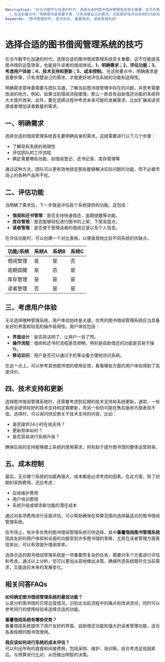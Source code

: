 ```yaml
---
description: "在当今数字化加速的时代，选择合适的图书借阅管理系统至关重要，这不仅能提高图书馆的运营效率，也能提升读者的借阅体验。**1、明确需求；2、评估功能；3、考虑用户体验；4、技术支持和更新；5、成本控制。**\
  \ 在这些要点中，明确需求是首要步骤，只有清楚自己的需求，才能更好地评估系统的功能和适用性。"
keywords: "图书管理软件, 借书系统, 番薯借阅, 读者管理系统"
---
```

# 选择合适的图书借阅管理系统的技巧

在当今数字化加速的时代，选择合适的图书借阅管理系统至关重要，这不仅能提高图书馆的运营效率，也能提升读者的借阅体验。**1、明确需求；2、评估功能；3、考虑用户体验；4、技术支持和更新；5、成本控制。** 在这些要点中，明确需求是首要步骤，只有清楚自己的需求，才能更好地评估系统的功能和适用性。

明确需求意味着需要与团队沟通，了解当前图书馆管理中存在的问题，并思考需要改进的地方。例如，如果当前借阅流程缓慢，那么一款具有自助借还功能的系统将大大提升效率。此外，要在选择过程中考虑未来可能的发展需求，比如扩展阅读资源或者增加读者数量的需求。

## 一、明确需求

选择合适的借阅管理系统首先要明确自身的需求。这就需要进行以下几个步骤：

- 了解现有系统的局限性
- 评估团队的工作流程
- 确定需要哪些功能，如借阅登记、还书记录、库存管理等

通过这种方法，团队可以更有效地锁定那些能够解决实际问题的功能，而不必被市场上的各种产品所干扰。

## 二、评估功能

当明确了需求后，下一步就是评估各个系统提供的功能。这包括：

- **借阅和还书管理**：是否支持快速借还、逾期提醒等功能。
- **库存管理**：是否能够轻松进行图书的上架、下架及盘点。
- **读者管理**：是否便于管理读者的借阅记录以及个人信息。

在评估功能时，可以创建一个对比表格，以便直观地比较不同系统的优缺点。

| 功能/系统          | 系统A         | 系统B         | 系统C         |
|------------------|---------------|---------------|---------------|
| 借阅管理            | 是            | 是            | 否            |
| 逾期提醒            | 是            | 否            | 是            |
| 库存管理            | 是            | 是            | 是            |
| 读者管理            | 否            | 是            | 是            |

## 三、考虑用户体验

无论选择哪种管理系统，用户体验始终是关键。优秀的图书借阅管理系统应当具备友好的界面和较高的操作易用性。用户体验包括：

- **界面设计**：是否简洁明了，让用户一目了然。
- **操作流程**：借阅和还书的流程是否顺畅，特别是自助借还的功能是否易于操作。
- **移动访问**：用户是否可以通过手机等设备方便地访问系统。

在这一点上，可以参考其他图书馆的使用反馈，看看哪些方面的用户体验得到了高度评价。

## 四、技术支持和更新

选择图书借阅管理系统时，还需要考虑到后期的技术支持和系统更新。通常，一些系统会提供较好的技术支持和定期更新，而另一些则可能在售后服务方面表现不佳。选择时，可以询问供应商关于技术支持的内容，比如：

- 是否提供24小时在线支持？
- 更新频率如何？
- 是否容易进行系统升级？

确保后续的支持能够跟上系统的使用需求，将有助于提升图书馆的整体运营效率。

## 五、成本控制

最后，无论哪个系统的功能再强大，成本都是必须考虑的因素。在此方面，除了初期的采购费用，还应考虑：

- 后续维护费用
- 用户培训费用
- 系统升级或增添新功能的潜在成本

通过对各项费用进行全面评估，可以帮助确保在预算范围内选择最适合的图书借阅管理系统。

在市场上，有许多优秀的图书借阅管理系统可供选择，其中**番薯借阅图书管理系统**因其友好的用户体验和全面的功能受到许多图书馆的青睐，尤其在读者管理方面表现突出，可以有效提升借阅效率。

选择合适的图书借阅管理系统是一项重要而复杂的任务，需要对多个方面进行评估和考虑。通过以上分析，您可以更加从容地做出决策，确保所选系统既符合当前需求，又能适应未来的发展变化。

## 相关问答FAQs

**如何确定图书借阅管理系统的最佳功能？**  
认真分析图书馆的日常运营情况，识别出当前流程中的痛点和改进空间，同时可以参考同行的使用经验来选择合适的功能。

**番薯借阅系统有哪些优势？**  
番薯借阅系统提供了用户友好的界面、自助借还功能和强大的读者管理功能，适合各类规模的图书馆使用。

**我应该如何进行系统的成本评估？**  
可以列出所有的直接和间接费用，包括采购、维护、培训等，综合考虑这些因素后，与预算进行比对，从而做出明智的决策。
